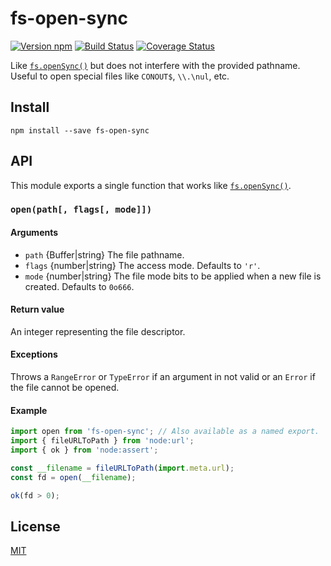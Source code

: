 # fs-open-sync

[![Version npm][npm-fs-open-sync-badge]][npm-fs-open-sync]
[![Build Status][ci-fs-open-sync-badge]][ci-fs-open-sync]
[![Coverage Status][coverage-fs-open-sync-badge]][coverage-fs-open-sync]

Like [`fs.openSync()`][] but does not interfere with the provided pathname.
Useful to open special files like `CONOUT$`, `\\.\nul`, etc.

## Install

```
npm install --save fs-open-sync
```

## API

This module exports a single function that works like [`fs.openSync()`][].

### `open(path[, flags[, mode]])`

#### Arguments

- `path` {Buffer|string} The file pathname.
- `flags` {number|string} The access mode. Defaults to `'r'`.
- `mode` {number|string} The file mode bits to be applied when a new file is
  created. Defaults to `0o666`.

#### Return value

An integer representing the file descriptor.

#### Exceptions

Throws a `RangeError` or `TypeError` if an argument in not valid or an `Error`
if the file cannot be opened.

#### Example

```js
import open from 'fs-open-sync'; // Also available as a named export.
import { fileURLToPath } from 'node:url';
import { ok } from 'node:assert';

const __filename = fileURLToPath(import.meta.url);
const fd = open(__filename);

ok(fd > 0);
```

## License

[MIT](LICENSE)

[npm-fs-open-sync-badge]: https://img.shields.io/npm/v/fs-open-sync.svg
[npm-fs-open-sync]: https://www.npmjs.com/package/fs-open-sync
[ci-fs-open-sync-badge]:
  https://img.shields.io/github/actions/workflow/status/lpinca/fs-open-sync/ci.yml?branch=master&label=CI
[ci-fs-open-sync]:
  https://github.com/lpinca/fs-open-sync/actions?query=workflow%3ACI+branch%3Amaster
[coverage-fs-open-sync-badge]:
  https://img.shields.io/coveralls/lpinca/fs-open-sync/master.svg
[coverage-fs-open-sync]:
  https://coveralls.io/r/lpinca/fs-open-sync?branch=master
[`fs.openSync()`]: https://nodejs.org/api/fs.html#fsopensyncpath-flags-mode
